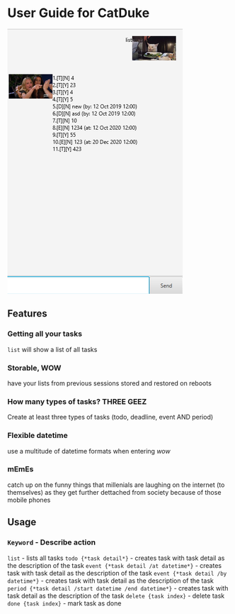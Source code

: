 # User Guide for CatDuke

![Image of Yaktocat](./UI.png)

## Features 

### Getting all your tasks
`list` will show a list of all tasks

### Storable, **WOW**
have your lists from previous sessions stored and restored on reboots

### How many types of tasks? THREE **GEEZ**
Create at least three types of tasks (todo, deadline, event AND period)

### Flexible datetime
use a multitude of datetime formats when entering *wow*

### mEmEs
catch up on the funny things that millenials are laughing on the internet (to themselves) as they get further dettached from society because of those mobile phones

## Usage

### `Keyword` - Describe action

`list` - lists all tasks
`todo {*task detail*}` - creates task with task detail as the description of the task
`event {*task detail /at datetime*}` - creates task with task detail as the description of the task
`event {*task detail /by datetime*}` - creates task with task detail as the description of the task
`period {*task detail /start datetime /end datetime*}` - creates task with task detail as the description of the task
`delete {task index}` - delete task
`done {task index}` - mark task as done